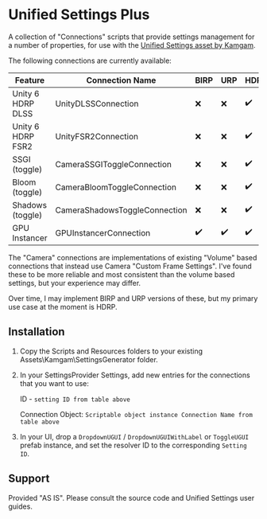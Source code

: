 # Unified Settings Plus
A collection of "Connections" scripts that provide settings management for a number of properties, for use with the [Unified Settings asset by Kamgam](https://assetstore.unity.com/packages/tools/gui/settings-game-options-unified-menu-240015).

The following connections are currently available:

| Feature           | Connection Name               | BIRP | URP  | HDRP | Type   | Setting ID          |
| ----------------- | ----------------------------- | ---- | ---- | ---- | ------ | ------------------- |
| Unity 6 HDRP DLSS | UnityDLSSConnection           | ❌    | ❌    | ✔️    | Option | unitydlss           |
| Unity 6 HDRP FSR2 | UnityFSR2Connection           | ❌    | ❌    | ✔️    | Option | unityfsr2           |
| SSGI (toggle)     | CameraSSGIToggleConnection    | ❌    | ❌    | ✔️    | Bool   | cameratogglessgi    |
| Bloom (toggle)    | CameraBloomToggleConnection   | ❌    | ❌    | ✔️    | Bool   | cameratogglebloom   |
| Shadows (toggle)  | CameraShadowsToggleConnection | ❌    | ❌    | ✔️    | Bool   | cameratoggleshadows |
| GPU Instancer     | GPUInstancerConnection        | ✔️    | ✔️    | ✔️    | Option | gpuinstancer        |

The "Camera" connections are implementations of existing "Volume" based connections that instead use Camera "Custom Frame Settings". I've found these to be more reliable and most consistent than the volume based settings, but your experience may differ.

Over time, I may implement BIRP and URP versions of these, but my primary use case at the moment is HDRP.

## Installation

1. Copy the Scripts and Resources folders to your existing Assets\Kamgam\SettingsGenerator folder.

2. In your SettingsProvider Settings, add new entries for the connections that you want to use:

   ID - `setting ID from table above`

   Connection Object: `Scriptable object instance Connection Name from table above`

3. In your UI, drop a `DropdownUGUI` / `DropdownUGUIWithLabel` or `ToggleUGUI` prefab instance, and set the resolver ID to the corresponding `Setting ID`.

## Support

Provided "AS IS". Please consult the source code and Unified Settings user guides.

